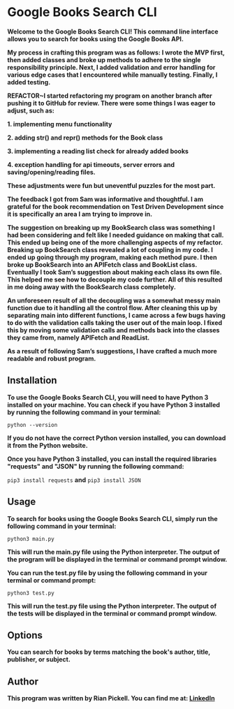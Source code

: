 # Google Books Search CLI

**Welcome to the Google Books Search CLI! 
This command line interface allows you to search for books using the Google Books API.**

**My process in crafting this program was as follows: I wrote the MVP first, 
then added classes and broke up methods to adhere to the single responsibility principle. 
Next, I added validation and error handling for various edge cases that I encountered while manually testing. 
Finally, I added testing.**

**REFACTOR~I started refactoring my program on another branch after pushing it to GitHub for review. There were some things I was eager to adjust, such as:**

**1. implementing menu functionality**

**2. adding str() and repr() methods for the Book class**

**3. implementing a reading list check for already added books**

**4. exception handling for api timeouts, server errors and saving/opening/reading files.**

**These adjustments were fun but uneventful puzzles for the most part.**

**The feedback I got from Sam was informative and thoughtful. I am grateful for the book recommendation on Test Driven Development since it is specifically an area I am trying to improve in.** 

**The suggestion on breaking up my BookSearch class was something I had been considering and felt like I needed guidance 
on making that call. This ended up being one of the more challenging aspects of my refactor. Breaking up BookSearch class 
revealed a lot of coupling in my code. I ended up going through my program, making each method pure. I then broke up 
BookSearch into an APIFetch class and BookList class. Eventually I took Sam’s suggestion about making each class its own 
file. This helped me see how to decouple my code further. All of this resulted in me doing away with the BookSearch 
class completely.** 

**An unforeseen result of all the decoupling was a somewhat messy main function due to it handling all the control 
flow. After cleaning this up by separating main into different functions, I came across a few bugs having to do with 
the validation calls taking the user out of the main loop. I fixed this by moving some validation calls and methods 
back into the classes they came from, namely APIFetch and ReadList.**

**As a result of following Sam’s suggestions, I have crafted a much more readable and robust program.**

## Installation

**To use the Google Books Search CLI, you will need to have Python 3 installed 
on your machine. You can check if you have Python 3 installed by running the following command in your terminal:**

```python --version```

**If you do not have the correct Python version installed, you can download it from the Python website.**

**Once you have Python 3 installed, you can install the required libraries "requests" and "JSON" 
by running the following command:**

```pip3 install requests```
**and**
```pip3 install JSON```

## Usage

**To search for books using the Google Books Search CLI, simply run the following command in your terminal:**

```python3 main.py```

**This will run the main.py file using the Python interpreter. 
The output of the program will be displayed in the terminal or command prompt window.**

**You can run the test.py file by using the following command in your terminal or command prompt:**

```python3 test.py```

**This will run the test.py file using the Python interpreter. 
The output of the tests will be displayed in the terminal or command prompt window.**

## Options

**You can search for books by terms matching the book's author, title, publisher, or subject.**

## Author

**This program was written by Rian Pickell. You can find me at: [LinkedIn](https://www.linkedin.com/in/rianpickell/)**
